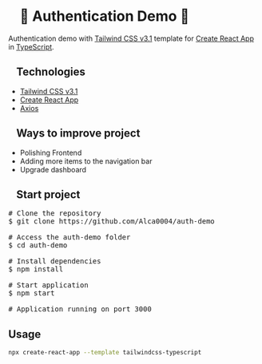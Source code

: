 <h1 dir="auto"><a id="user-content-Auth-Demo" class="anchor" aria-hidden="true" href="#netflix-clone"><svg class="octicon octicon-link" viewBox="0 0 16 16" version="1.1" width="16" height="16" aria-hidden="true"></svg></a> 🚀 Authentication Demo 🚀 </h1>

Authentication demo with [Tailwind CSS v3.1](https://tailwindcss.com) template for [Create React App](https://github.com/facebook/create-react-app) in [TypeScript](https://www.typescriptlang.org/).


<h2 dir="auto"><a id="user-content-technologies" class="anchor" aria-hidden="true" href="#technologies"><svg class="octicon octicon-link" width="16" height="16" aria-hidden="true"></svg></a>Technologies</h2>
 
* [Tailwind CSS v3.1](https://tailwindcss.com)
* [Create React App](https://github.com/facebook/create-react-app)
* [Axios](https://axios-http.com)

<h2 dir="auto"><a id="user-content-todo" class="anchor" aria-hidden="true" href="#todo"><svg class="octicon octicon-link" width="16" height="16" aria-hidden="true"></svg></a>Ways to improve project</h2>

- Polishing Frontend
- Adding more items to the navigation bar
- Upgrade dashboard

<h2 dir="auto"><a id="user-content-start-project" class="anchor" aria-hidden="true" href="#start-project"><svg class="octicon octicon-link" viewBox="0 0 16 16" version="1.1" width="16" height="16" aria-hidden="true"></svg></a>Start project</h2>

<pre><span class="pl-c"><span class="pl-c">#</span> Clone the repository</span>
$ git clone https://github.com/Alca0004/auth-demo

<span class="pl-c"><span class="pl-c">#</span> Access the auth-demo folder</span>
$ <span class="pl-c1">cd</span> auth-demo

<span class="pl-c"><span class="pl-c">#</span> Install dependencies</span>
$ npm install

<span class="pl-c"><span class="pl-c">#</span> Start application</span>
$ npm start

<span class="pl-c"><span class="pl-c">#</span> Application running on port 3000</span></pre>

## Usage

```bash
npx create-react-app --template tailwindcss-typescript
```

